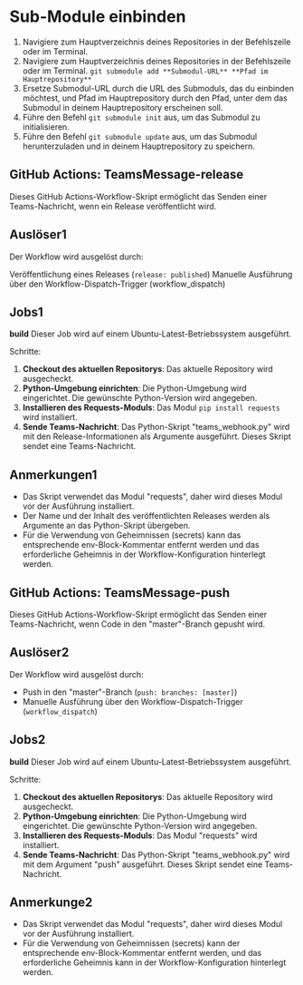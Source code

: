 # Sub-Module einbinden

1. Navigiere zum Hauptverzeichnis deines Repositories in der Befehlszeile oder im Terminal.
2. Navigiere zum Hauptverzeichnis deines Repositories in der Befehlszeile oder im Terminal. `git submodule add **Submodul-URL** **Pfad im Hauptrepository**`
3. Ersetze Submodul-URL durch die URL des Submoduls, das du einbinden möchtest, und Pfad im Hauptrepository durch den Pfad, unter dem das Submodul in deinem Hauptrepository erscheinen soll.
4. Führe den Befehl `git submodule init` aus, um das Submodul zu initialisieren.
5. Führe den Befehl `git submodule update` aus, um das Submodul herunterzuladen und in deinem Hauptrepository zu speichern.

## GitHub Actions: TeamsMessage-release

Dieses GitHub Actions-Workflow-Skript ermöglicht das Senden einer Teams-Nachricht, wenn ein Release veröffentlicht wird.

## Auslöser1

Der Workflow wird ausgelöst durch:

Veröffentlichung eines Releases (`release: published`)
Manuelle Ausführung über den Workflow-Dispatch-Trigger (workflow_dispatch)

## Jobs1

**build**
Dieser Job wird auf einem Ubuntu-Latest-Betriebssystem ausgeführt.

Schritte:

1. **Checkout des aktuellen Repositorys**: Das aktuelle Repository wird ausgecheckt.
2. **Python-Umgebung einrichten**: Die Python-Umgebung wird eingerichtet. Die gewünschte Python-Version wird angegeben.
3. **Installieren des Requests-Moduls**: Das Modul `pip install requests` wird installiert.
4. **Sende Teams-Nachricht**: Das Python-Skript "teams_webhook.py" wird mit den Release-Informationen als Argumente ausgeführt. Dieses Skript sendet eine Teams-Nachricht.

## Anmerkungen1

- Das Skript verwendet das Modul "requests", daher wird dieses Modul vor der Ausführung installiert.
- Der Name und der Inhalt des veröffentlichten Releases werden als Argumente an das Python-Skript übergeben.
- Für die Verwendung von Geheimnissen (secrets) kann das entsprechende env-Block-Kommentar entfernt werden und das erforderliche Geheimnis in der Workflow-Konfiguration hinterlegt werden.

## GitHub Actions: TeamsMessage-push

Dieses GitHub Actions-Workflow-Skript ermöglicht das Senden einer Teams-Nachricht, wenn Code in den "master"-Branch gepusht wird.

## Auslöser2

Der Workflow wird ausgelöst durch:

- Push in den "master"-Branch (`push: branches: [master]`)
- Manuelle Ausführung über den Workflow-Dispatch-Trigger (`workflow_dispatch`)

## Jobs2

**build**
Dieser Job wird auf einem Ubuntu-Latest-Betriebssystem ausgeführt.

Schritte:

1. **Checkout des aktuellen Repositorys**: Das aktuelle Repository wird ausgecheckt.
2. **Python-Umgebung einrichten**: Die Python-Umgebung wird eingerichtet. Die gewünschte Python-Version wird angegeben.
3. **Installieren des Requests-Moduls**: Das Modul "requests" wird installiert.
4. **Sende Teams-Nachricht**: Das Python-Skript "teams_webhook.py" wird mit dem Argument "push" ausgeführt. Dieses Skript sendet eine Teams-Nachricht.

## Anmerkunge2

- Das Skript verwendet das Modul "requests", daher wird dieses Modul vor der Ausführung installiert.
- Für die Verwendung von Geheimnissen (secrets) kann der entsprechende env-Block-Kommentar entfernt werden, und das erforderliche Geheimnis kann in der Workflow-Konfiguration hinterlegt werden.
